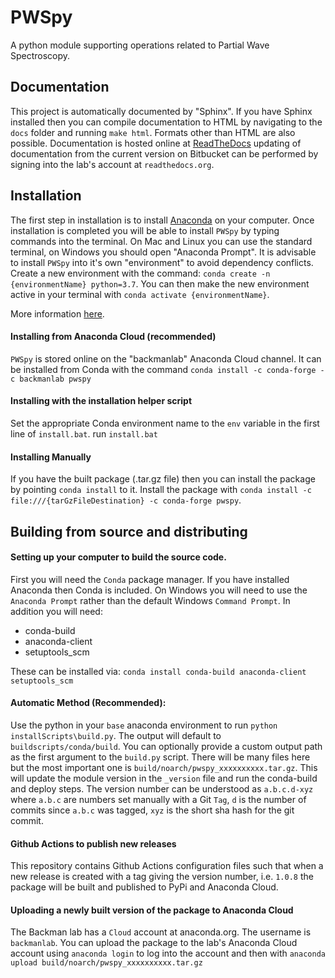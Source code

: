 # PWSpy
A python module supporting operations related to Partial Wave Spectroscopy.

## Documentation
This project is automatically documented by "Sphinx". If you have Sphinx installed then you can compile documentation to HTML 
by navigating to the `docs` folder and running `make html`. Formats other than HTML are also possible. Documentation is
hosted online at [ReadTheDocs](https://pwspy.readthedocs.io/en/dev/) updating of documentation from the current version on Bitbucket can be performed
by signing into the lab's account at `readthedocs.org`.

## Installation
The first step in installation is to install [Anaconda](https://www.anaconda.com/products/individual) on your computer. Once installation
is completed you will be able to install `PWSpy` by typing commands into the terminal. On Mac and Linux you can use the standard terminal, on Windows you
should open "Anaconda Prompt".
It is advisable to install `PWSpy` into it's own "environment" to avoid dependency conflicts. 
Create a new environment with the command: `conda create -n {environmentName} python=3.7`. You can then make the new environment active in your terminal with `conda activate {environmentName}`.

More information [here](https://docs.conda.io/projects/conda/en/latest/user-guide/tasks/manage-environments.html).

#### Installing from Anaconda Cloud (recommended)
`PWSpy` is stored online on the "backmanlab" Anaconda Cloud channel. It can be installed from Conda with the command `conda install -c conda-forge -c backmanlab pwspy`

#### Installing with the installation helper script
Set the appropriate Conda environment name to the `env` variable in the first line of `install.bat`.
run `install.bat`  

#### Installing Manually
If you have the built package (.tar.gz file) then you can install the package by pointing `conda install` to it.
Install the package with `conda install -c file:///{tarGzFileDestination} -c conda-forge pwspy`.

 
## Building from source and distributing

#### Setting up your computer to build the source code.
First you will need the `Conda` package manager. If you have installed Anaconda then Conda is included.
On Windows you will need to use the `Anaconda Prompt` rather than the default Windows `Command Prompt`.
In addition you will need:  
 - conda-build 
 - anaconda-client 
 - setuptools_scm

These can be installed via: `conda install conda-build anaconda-client setuptools_scm`  

#### Automatic Method (Recommended):
Use the python in your `base` anaconda environment to run `python installScripts\build.py`.
The output will default to `buildscripts/conda/build`. You can optionally provide a custom
output path as the first argument to the `build.py` script. There will be many
files here but the most important one is `build/noarch/pwspy_xxxxxxxxxx.tar.gz`.
This will update the module version in the `_version` file and run the conda-build and deploy steps.
The version number can be understood as `a.b.c.d-xyz` where `a.b.c` are numbers set manually with a Git `Tag`, `d` is the number of commits since 
`a.b.c` was tagged, `xyz` is the short sha hash for the git commit.

#### Github Actions to publish new releases
This repository contains Github Actions configuration files such that when a new release is created with a tag giving the version number, i.e. `1.0.8` the package will be built
and published to PyPi and Anaconda Cloud.

#### Uploading a newly built version of the package to Anaconda Cloud
The Backman lab has a `Cloud` account at anaconda.org. The username is `backmanlab`.
You can upload the package to the lab's Anaconda Cloud account using `anaconda login` to log into the account and then with `anaconda upload build/noarch/pwspy_xxxxxxxxxx.tar.gz`



